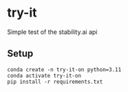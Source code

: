 # try-it

Simple test of the stability.ai api 

## Setup

```
conda create -n try-it-on python=3.11
conda activate try-it-on
pip install -r requirements.txt
```
